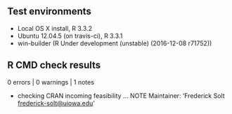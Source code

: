 ## Test environments
* Local OS X install, R 3.3.2
* Ubuntu 12.04.5 (on travis-ci), R 3.3.1
* win-builder (R Under development (unstable) (2016-12-08 r71752))

## R CMD check results
0 errors | 0 warnings | 1 notes

* checking CRAN incoming feasibility ... NOTE
Maintainer: ‘Frederick Solt <frederick-solt@uiowa.edu>’
